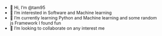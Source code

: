 - 👋 Hi, I’m @tam95
- 👀 I’m interested in Software and Machine learning
- 🌱 I’m currently learning Python and Machine learning and some random js Framework I found fun
- 💞️ I’m looking to collaborate on any interest me

<!---
tam95/tam95 is a ✨ special ✨ repository because its `README.md` (this file) appears on your GitHub profile.
You can click the Preview link to take a look at your changes.
--->
